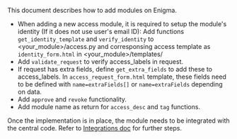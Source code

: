 This document describes how to add modules on Enigma.

- When adding a new access module, it is required to setup the module's identity (If it does not use user's email ID):
    Add functions `get_identity_template` and `verify_identity` to <your_module>/access.py and corresponsing access template as `identity_form.html` in <your_module>/templates/
- Add `validate_request` to verify access_labels in request.
- If request has extra fields, define `get_extra_fields` to add these to access_labels. In `access_request_form.html` template, these fields need to be defined with `name=extraFields[]` or `name=extraFields` depending on data.
- Add `approve` and `revoke` functionality.
- Add module name as return for `access_desc` and `tag` functions.

Once the implementation is in place, the module needs to be integrated with the central code.
Refer to [Integrations doc](/docs/%E2%80%9CHow-to%E2%80%9D%20guides/Integrating%20Modules) for further steps.
